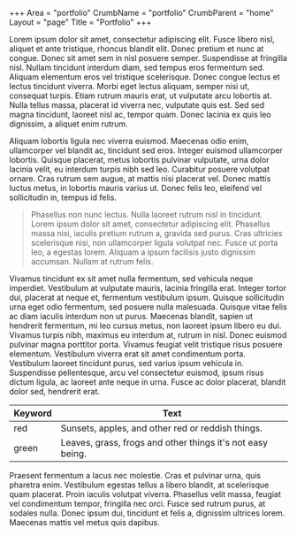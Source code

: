 +++
Area = "portfolio"
CrumbName = "portfolio"
CrumbParent = "home"
Layout = "page"
Title = "Portfolio"
+++

Lorem ipsum dolor sit amet, consectetur adipiscing elit. Fusce libero nisl, aliquet et ante tristique, rhoncus blandit
elit. Donec pretium et nunc at congue. Donec sit amet sem in nisl posuere semper. Suspendisse at fringilla nisl. Nullam
tincidunt interdum diam, sed tempus eros fermentum sed. Aliquam elementum eros vel tristique scelerisque. Donec congue
lectus et lectus tincidunt viverra. Morbi eget lectus aliquam, semper nisi ut, consequat turpis. Etiam rutrum mauris
erat, ut vulputate arcu lobortis at. Nulla tellus massa, placerat id viverra nec, vulputate quis est. Sed sed magna
tincidunt, laoreet nisl ac, tempor quam. Donec lacinia ex quis leo dignissim, a aliquet enim rutrum.

Aliquam lobortis ligula nec viverra euismod. Maecenas odio enim, ullamcorper vel blandit ac, tincidunt sed eros. Integer
euismod ullamcorper lobortis. Quisque placerat, metus lobortis pulvinar vulputate, urna dolor lacinia velit, eu interdum
turpis nibh sed leo. Curabitur posuere volutpat ornare. Cras rutrum sem augue, at mattis nisi placerat vel. Donec mattis
luctus metus, in lobortis mauris varius ut. Donec felis leo, eleifend vel sollicitudin in, tempus id felis.

> Phasellus non nunc lectus. Nulla laoreet rutrum nisl in tincidunt. Lorem ipsum dolor sit amet, consectetur adipiscing
elit. Phasellus massa nisi, iaculis pretium rutrum a, gravida sed purus. Cras ultricies scelerisque nisi, non
ullamcorper ligula volutpat nec. Fusce ut porta leo, a egestas lorem. Aliquam a ipsum facilisis justo dignissim
accumsan. Nullam at rutrum felis.

Vivamus tincidunt ex sit amet nulla fermentum, sed vehicula neque imperdiet. Vestibulum at vulputate mauris, lacinia
fringilla erat. Integer tortor dui, placerat at neque et, fermentum vestibulum ipsum. Quisque sollicitudin urna eget
odio fermentum, sed posuere nulla malesuada. Quisque vitae felis ac diam iaculis interdum non ut purus. Maecenas
blandit, sapien ut hendrerit fermentum, mi leo cursus metus, non laoreet ipsum libero eu dui. Vivamus turpis nibh,
maximus eu interdum at, rutrum in nisl. Donec euismod pulvinar magna porttitor porta. Vivamus feugiat velit tristique
risus posuere elementum. Vestibulum viverra erat sit amet condimentum porta. Vestibulum laoreet tincidunt purus, sed
varius ipsum vehicula in. Suspendisse pellentesque, arcu vel consectetur euismod, ipsum risus dictum ligula, ac laoreet
ante neque in urna. Fusce ac dolor placerat, blandit dolor sed, hendrerit erat.

| Keyword | Text |
|---|---|
red | Sunsets, apples, and other red or reddish things.
green | Leaves, grass, frogs and other things it's not easy being.

Praesent fermentum a lacus nec molestie. Cras et pulvinar urna, quis pharetra enim. Vestibulum egestas tellus a libero
blandit, at scelerisque quam placerat. Proin iaculis volutpat viverra. Phasellus velit massa, feugiat vel condimentum
tempor, fringilla nec orci. Fusce sed rutrum purus, at sodales nulla. Donec ipsum dui, tincidunt et felis a, dignissim
ultrices lorem. Maecenas mattis vel metus quis dapibus.
